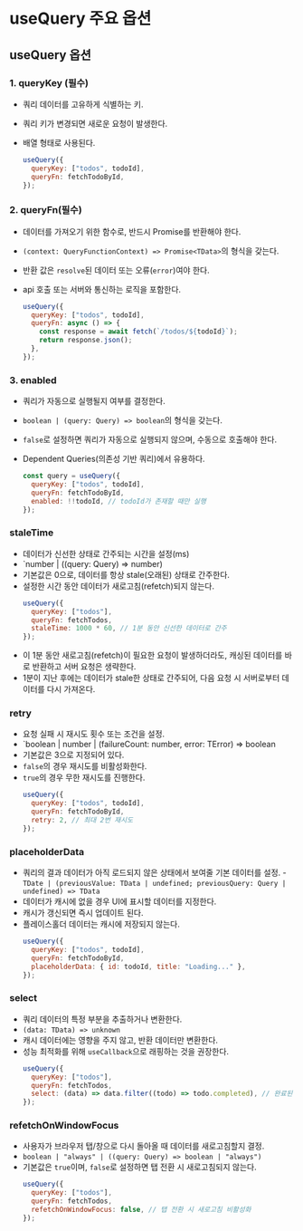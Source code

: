 # useQuery 주요 옵션

## useQuery 옵션

### 1. queryKey (필수)

- 쿼리 데이터를 고유하게 식별하는 키.
- 쿼리 키가 변경되면 새로운 요청이 발생한다.
- 배열 형태로 사용된다.

  ```javascript
  useQuery({
    queryKey: ["todos", todoId],
    queryFn: fetchTodoById,
  });
  ```

### 2. queryFn(필수)

- 데이터를 가져오기 위한 함수로, 반드시 Promise를 반환해야 한다.
- `(context: QueryFunctionContext) => Promise<TData>`의 형식을 갖는다.
- 반환 값은 `resolve`된 데이터 또는 오류(`error`)여야 한다.
- api 호출 또는 서버와 통신하는 로직을 포함한다.

  ```javascript
  useQuery({
    queryKey: ["todos", todoId],
    queryFn: async () => {
      const response = await fetch(`/todos/${todoId}`);
      return response.json();
    },
  });
  ```

### 3. enabled

- 쿼리가 자동으로 실행될지 여부를 결정한다.
- `boolean | (query: Query) => boolean`의 형식을 갖는다.
- `false`로 설정하면 쿼리가 자동으로 실행되지 않으며, 수동으로 호출해야 한다.
- Dependent Queries(의존성 기반 쿼리)에서 유용하다.

  ```javascript
  const query = useQuery({
    queryKey: ["todos", todoId],
    queryFn: fetchTodoById,
    enabled: !!todoId, // todoId가 존재할 때만 실행
  });
  ```

### staleTime

- 데이터가 신선한 상태로 간주되는 시간을 설정(ms)
- `number | ((query: Query) => number)
- 기본값은 0으로, 데이터를 항상 stale(오래된) 상태로 간주한다.
- 설정한 시간 동안 데이터가 새로고침(refetch)되지 않는다.
  ```javascript
  useQuery({
    queryKey: ["todos"],
    queryFn: fetchTodos,
    staleTime: 1000 * 60, // 1분 동안 신선한 데이터로 간주
  });
  ```
- 이 1분 동안 새로고침(refetch)이 필요한 요청이 발생하더라도, 캐싱된 데이터를 바로 반환하고 서버 요청은 생략한다.
- 1분이 지난 후에는 데이터가 stale한 상태로 간주되어, 다음 요청 시 서버로부터 데이터를 다시 가져온다.

### retry

- 요청 실패 시 재시도 횟수 또는 조건을 설정.
- `boolean | number | (failureCount: number, error: TError) => boolean
- 기본값은 3으로 지정되어 있다.
- `false`의 경우 재시도를 비활성화한다.
- `true`의 경우 무한 재시도를 진행한다.
  ```javascript
  useQuery({
    queryKey: ["todos", todoId],
    queryFn: fetchTodoById,
    retry: 2, // 최대 2번 재시도
  });
  ```

### placeholderData

- 쿼리의 결과 데이터가 아직 로드되지 않은 상태에서 보여줄 기본 데이터를 설정. -`TDate | (previousValue: TData | undefined; previousQuery: Query | undefined) => TData`
- 데이터가 캐시에 없을 경우 UI에 표시할 데이터를 지정한다.
- 캐시가 갱신되면 즉시 업데이트 된다.
- 플레이스홀더 데이터는 캐시에 저장되지 않는다.
  ```javascript
  useQuery({
    queryKey: ["todos", todoId],
    queryFn: fetchTodoById,
    placeholderData: { id: todoId, title: "Loading..." },
  });
  ```

### select

- 쿼리 데이터의 특정 부분을 추출하거나 변환한다.
- `(data: TData) => unknown`
- 캐시 데이터에는 영향을 주지 않고, 반환 데이터만 변환한다.
- 성능 최적화를 위해 `useCallback`으로 래핑하는 것을 권장한다.
  ```javascript
  useQuery({
    queryKey: ["todos"],
    queryFn: fetchTodos,
    select: (data) => data.filter((todo) => todo.completed), // 완료된 항목만 반환
  });
  ```

### refetchOnWindowFocus

- 사용자가 브라우저 탭/창으로 다시 돌아올 때 데이터를 새로고침할지 결정.
- `boolean | "always" | ((query: Query) => boolean | "always")`
- 기본값은 `true`이며, `false`로 설정하면 탭 전환 시 새로고침되지 않는다.
  ```javascript
  useQuery({
    queryKey: ["todos"],
    queryFn: fetchTodos,
    refetchOnWindowFocus: false, // 탭 전환 시 새로고침 비활성화
  });
  ```
